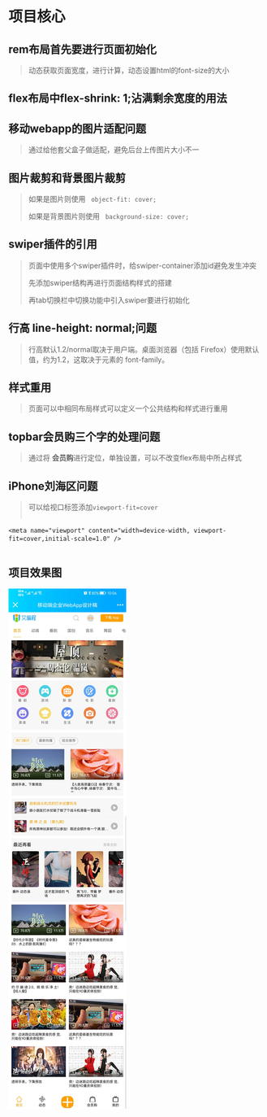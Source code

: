 # 项目核心

## rem布局首先要进行页面初始化

> 动态获取页面宽度，进行计算，动态设置html的font-size的大小

## flex布局中flex-shrink: 1;沾满剩余宽度的用法

## 移动webapp的图片适配问题

> 通过给他套父盒子做适配，避免后台上传图片大小不一

## 图片裁剪和背景图片裁剪

> 如果是图片则使用 ` object-fit: cover;`
> 
> 如果是背景图片则使用 ` background-size: cover;`

## swiper插件的引用

> 页面中使用多个swiper插件时，给swiper-container添加id避免发生冲突
> 
> 先添加swiper结构再进行页面结构样式的搭建
> 
> 再tab切换栏中切换功能中引入swiper要进行初始化

## 行高  line-height: normal;问题

> 行高默认1.2/normal取决于用户端。桌面浏览器（包括 Firefox）使用默认值，约为1.2，这取决于元素的 font-family。

## 样式重用

> 页面可以中相同布局样式可以定义一个公共结构和样式进行重用

## topbar会员购三个字的处理问题

> 通过将 **会员购**进行定位，单独设置，可以不改变flex布局中所占样式

## iPhone刘海区问题

> 可以给视口标签添加`viewport-fit=cover`
> ```html
    <meta name="viewport" content="width=device-width, viewport-fit=cover,initial-scale=1.0" />
> ```

## 项目效果图

![1660831720059](./src/images/1660831720059.png)